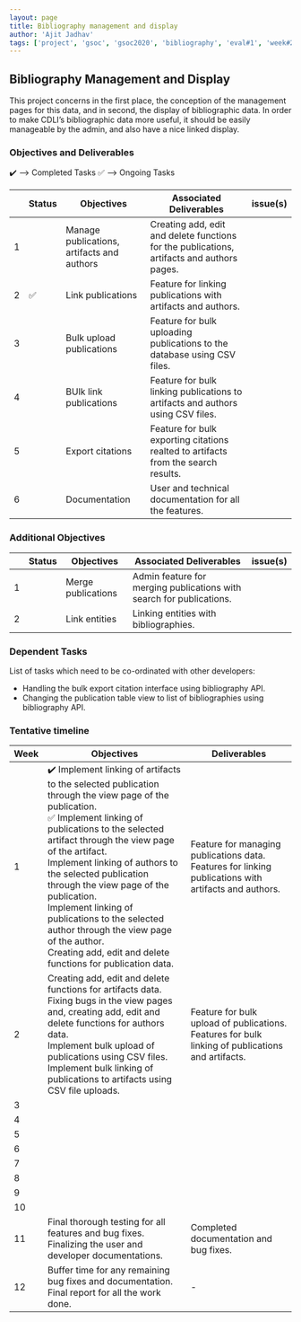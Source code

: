 ```yaml
---
layout: page
title: Bibliography management and display
author: 'Ajit Jadhav'
tags: ['project', 'gsoc', 'gsoc2020', 'bibliography', 'eval#1', 'week#2']
---
```


## Bibliography Management and Display

This project concerns in the first place,
the conception of the management pages for this data, and in second, the display of
bibliographic data. In order to make CDLI’s bibliographic data more useful, it should be
easily manageable by the admin, and also have a nice linked display.

### Objectives and Deliverables

:heavy_check_mark: --> Completed Tasks
:white_check_mark: --> Ongoing Tasks

| | Status  | Objectives                    | Associated Deliverables         | issue(s) |
| --- | --- | ----------------------------- | ---------------------------------------------- | -------- |
| 1 ||  Manage publications, artifacts and authors | Creating add, edit and delete functions for the publications, artifacts and authors pages. | |
| 2 |:white_check_mark:| Link publications | Feature for linking publications with artifacts and authors.   |          |
| 3 |  | Bulk upload publications      | Feature for bulk uploading publications to the database using CSV files.            |          |
| 4 |  | BUlk link publications | Feature for bulk linking publications to artifacts and authors using CSV files. | |
| 5 |  | Export citations              | Feature for bulk exporting citations realted to artifacts from the search results.  |          |
| 6 |  | Documentation           | User and technical documentation for all the features.                                      |          |


### Additional Objectives

| | Status  | Objectives         | Associated Deliverables                                             | issue(s) |
| --- | --- | ------------------ | ------------------------------------------------------------------- | -------- |
| 1 |  | Merge publications | Admin feature for merging publications with search for publications. |          |
| 2 |  | Link entities | Linking entities with bibliographies.       |          |


### Dependent Tasks
List of tasks which need to be co-ordinated with other developers:

- Handling the bulk export citation interface using bibliography API.
- Changing the publication table view to list of bibliographies using bibliography API.

### Tentative timeline  

| Week  |Objectives | Deliverables |  
|---|---|---|  
|1| :heavy_check_mark: Implement linking of artifacts to the selected publication through the view page of the publication. <br> :white_check_mark: Implement linking of publications to the selected artifact through the view page of the artifact. <br> Implement linking of authors to the selected publication through the view page of the publication. <br> Implement linking of publications to the selected author through the view page of the author. <br> Creating add, edit and delete functions for publication data. | Feature for managing publications data. <br> Features for linking publications with artifacts and authors. |  
|2| Creating add, edit and delete functions for artifacts data. <br> Fixing bugs in the view pages and, creating add, edit and delete functions for authors data. <br> Implement bulk upload of publications using CSV files. <br> Implement bulk linking of publications to artifacts using CSV file uploads.  | Feature for bulk upload of publications. <br> Features for bulk linking of publications and artifacts.  |  
|3|  <!--  <br> Implement bulk linking of publications to authors using CSV files. <br> Document the completed features. <br> Implement merge publication feature. -->  |   |  
|4| <!-- Add search integration for the merge publication feature. Document the completed features <br> (tentative) Finalize details for linking entities with bibliographies and start working on it. -->  |   |  
|5|   |   |  
|6|   |   |
|7|   |   |  
|8|   |   |  
|9|   |   |  
|10|  |   |
|11| Final thorough testing for all features and bug fixes. <br> Finalizing the user and developer documentations.   | Completed documentation and bug fixes.  |  
|12| Buffer time for any remaining bug fixes and documentation. Final report for all the work done.  | -  |  


